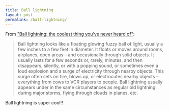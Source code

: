 ```yaml
---
title: Ball lightning
layout: post
permalink: /ball-lightning/
---
```

From ["Ball lightning: the coolest thing you’ve never heard of"](https://blog.valerieaurora.org/2013/05/10/ball-lightning-the-coolest-thing-youve-never-heard-of/):

> Ball lightning looks like a floating glowing fuzzy ball of light, usually a few inches to a few feet in diameter. It floats or moves around rooms, airplanes, open areas – and occasionally through solid objects. It usually lasts for a few seconds or, rarely, minutes, and then disappears, silently, or with a popping sound, or sometimes even a loud explosion and a surge of electricity through nearby objects. This surge often sets on fire, blows up, or electrocutes nearby objects – everything from cows to VCR players to people. Ball lightning usually appears under in the same circumstances as regular old lightning: during major storms, flying through clouds in planes, etc.

Ball lightning is super cool!!
